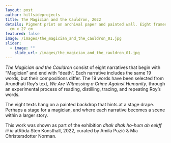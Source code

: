 ```yaml
---
layout: post
author: hillsideprojects
title: The Magician and the Cauldron, 2022
details: Pigment print on archival paper and painted wall. Eight frames each 137
  cm x 27 cm
featured: false
image: /images/the_magician_and_the_cauldron_01.jpg
slider:
  - image: ""
    slide_url: /images/the_magician_and_the_cauldron_01.jpg
---
```

*The Magician and the Cauldron* consist of eight narratives that begin with “Magician” and end with “death”. Each narrative includes the same 19 words, but their compositions differ. The 19 words have been selected from Arundhati Roy’s text, *We Are Witnessing a Crime Against Humanity*, through an experimental process of reading, distilling, tracing, and repeating Roy’s words.

The eight texts hang on a painted backdrop that hints at a stage drape. Perhaps a stage for a magician, and where each narrative becomes a scene within a larger story.

This work was shown as part of the exhibition *dhak dhak ho-hum ah eekff iii ie* atRöda Sten Konsthall, 2022, curated by Amila Puzić & Mia Christersdotter Norman.